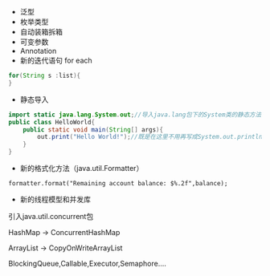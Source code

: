 * 泛型
* 枚举类型
* 自动装箱拆箱
* 可变参数
* Annotation
* 新的迭代语句 for each

```java
for(String s :list){
}
```

* 静态导入

```java
import static java.lang.System.out;//导入java.lang包下的System类的静态方法out;
public class HelloWorld{
    public static void main(String[] args){
        out.print("Hello World!");//既是在这里不用再写成System.out.println("Hello World!")了，因为已经导入了这个静态方法out。
    }
}
```

* 新的格式化方法（java.util.Formatter）

```
formatter.format("Remaining account balance: $%.2f",balance);
```

* 新的线程模型和并发库

引入java.util.concurrent包

HashMap -&gt; ConcurrentHashMap

ArrayList -&gt; CopyOnWriteArrayList

BlockingQueue,Callable,Executor,Semaphore....



